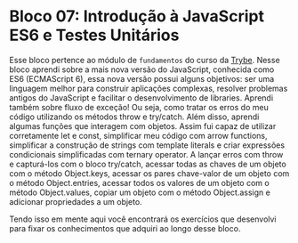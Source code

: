 # Bloco 07: Introdução à JavaScript ES6 e Testes Unitários

Esse bloco pertence ao módulo de `fundamentos` do curso da [Trybe](https://www.betrybe.com/). Nesse bloco aprendi sobre a mais nova versão do JavaScript, conhecida como ES6 (ECMAScript 6), essa nova versão possui alguns objetivos: ser uma linguagem melhor para construir aplicações complexas, resolver problemas antigos do JavaScript e facilitar o desenvolvimento de libraries. Aprendi também sobre fluxo de exceção! Ou seja, como tratar os erros do meu código utilizando os métodos throw e try/catch. Além disso, aprendi algumas funções que interagem com objetos. Assim fui capaz de utilizar corretamente let e const, simplificar meu código com arrow functions, simplificar a construção de strings com template literals e criar expressões condicionais simplificadas com ternary operator. A lançar erros com throw e capturá-los com o bloco try/catch, acessar todas as chaves de um objeto com o método Object.keys, acessar os pares chave-valor de um objeto com o método Object.entries, acessar todos os valores de um objeto com o método Object.values, copiar um objeto com o método Object.assign e adicionar propriedades a um objeto.

Tendo isso em mente aqui você encontrará os exercícios que desenvolvi para fixar os conhecimentos que adquiri ao longo desse bloco.